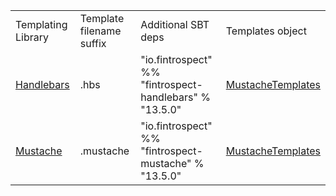 <table class="code table table-bordered">
<tr>
  <td>Templating Library</td>
  <td>Template filename suffix</td>
  <td>Additional SBT deps</td>
  <td>Templates object</td>
</tr>
<tr>
  <td><a href="http://handlebarsjs.com">Handlebars</a></td>
  <td>.hbs</td>
  <td>"io.fintrospect" %% "fintrospect-handlebars" % "13.5.0"</td>
  <td><a data-toggle="tooltip" href="#" title="io.fintrospect.templating.MustacheTemplates">MustacheTemplates</a></td>
</tr>
<tr>
  <td><a href="http://mustache.github.io/">Mustache</a></td>
  <td>.mustache</td>
  <td>"io.fintrospect" %% "fintrospect-mustache" % "13.5.0"</td>
  <td><a data-toggle="tooltip" href="#" title="io.fintrospect.templating.MustacheTemplates">MustacheTemplates</a></td>
</tr>
</table>

